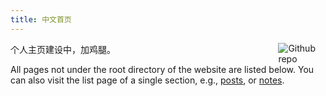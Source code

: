 ```yaml
---
title: 中文首页
---
```


[<img src="./log.JPG" style="max-width:15%;min-width:40px;float:right;" alt="Github repo" />](https://me.fangbucks.com)

个人主页建设中，加鸡腿。


All pages not under the root directory of the website are listed below. You can also visit the list page of a single section, e.g., [posts](/post/), or [notes](/note/).
